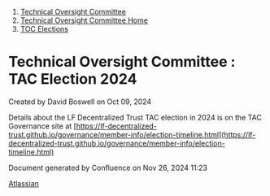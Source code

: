 1. [Technical Oversight Committee](index.html)
2. [Technical Oversight Committee Home](Technical-Oversight-Committee-Home_21430274.html)
3. [TOC Elections](TOC-Elections_21448771.html)

# Technical Oversight Committee : TAC Election 2024

Created by David Boswell on Oct 09, 2024

Details about the LF Decentralized Trust TAC election in 2024 is on the TAC Governance site at [https://lf-decentralized-trust.github.io/governance/member-info/election-timeline.html](https://lf-decentralized-trust.github.io/governance/member-info/election-timeline.html)

Document generated by Confluence on Nov 26, 2024 11:23

[Atlassian](http://www.atlassian.com/)

